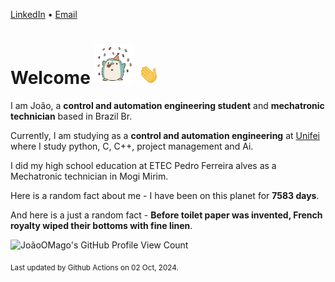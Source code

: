 [LinkedIn](https://www.linkedin.com/in/joão-pedro-gozzoli-b95641301/) &bull;
[Email](joaopedrogozzoli@gmail.com)

# Welcome <img src="happy.gif" height="64px" /> <img src="wave.gif" height="32px" />

I am João, a  **control and automation engineering student** and **mechatronic technician** based in Brazil Br.

Currently, I am studying as a **control and automation engineering** at [Unifei](https://unifei.edu.br) where I study python, C, C++, project management and Ai.

I did my high school education at ETEC Pedro Ferreira alves as a Mechatronic technician in Mogi Mirim.

Here is a random fact about me - I have been on this planet for **7583 days**.

And here is a just a random fact -  **Before toilet paper was invented, French royalty wiped their bottoms with fine linen**.

![JoãoOMago's GitHub Profile View Count](https://komarev.com/ghpvc/?username=JoaoOMago)

<sub>Last updated by Github Actions on 02 Oct, 2024.</sub>
